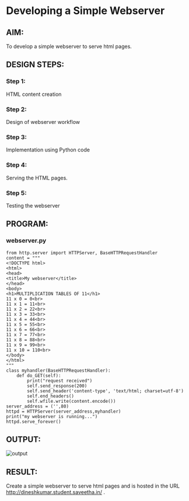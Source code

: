 # Developing a Simple Webserver
## AIM:
To develop a simple webserver to serve html pages.

## DESIGN STEPS:
### Step 1: 
HTML content creation
### Step 2:
Design of webserver workflow
### Step 3:
Implementation using Python code
### Step 4:
Serving the HTML pages.
### Step 5:
Testing the webserver

## PROGRAM:
### webserver.py
```
from http.server import HTTPServer, BaseHTTPRequestHandler
content = """
<!DOCTYPE html>
<html>
<head>
<title>My webserver</title>
</head>
<body>
<h1>MULTIPLICATION TABLES OF 11</h1>
11 x 0 = 0<br>
11 x 1 = 11<br>
11 x 2 = 22<br>
11 x 3 = 33<br>
11 x 4 = 44<br>
11 x 5 = 55<br>
11 x 6 = 66<br>
11 x 7 = 77<br>
11 x 8 = 88<br>
11 x 9 = 99<br>
11 x 10 = 110<br>
</body>
</html>
"""
class myhandler(BaseHTTPRequestHandler):
    def do_GET(self):
        print("request received")
        self.send_response(200)
        self.send_header('content-type', 'text/html; charset=utf-8')
        self.end_headers()
        self.wfile.write(content.encode())
server_address = ('',80)
httpd = HTTPServer(server_address,myhandler)
print("my webserver is running...")
httpd.serve_forever()
```

## OUTPUT:
![output](./static/img/o.jpg)


## RESULT:
Create a simple webserver to serve html pages and is hosted in the URL http://dineshkumar.student.saveetha.in/ . 
